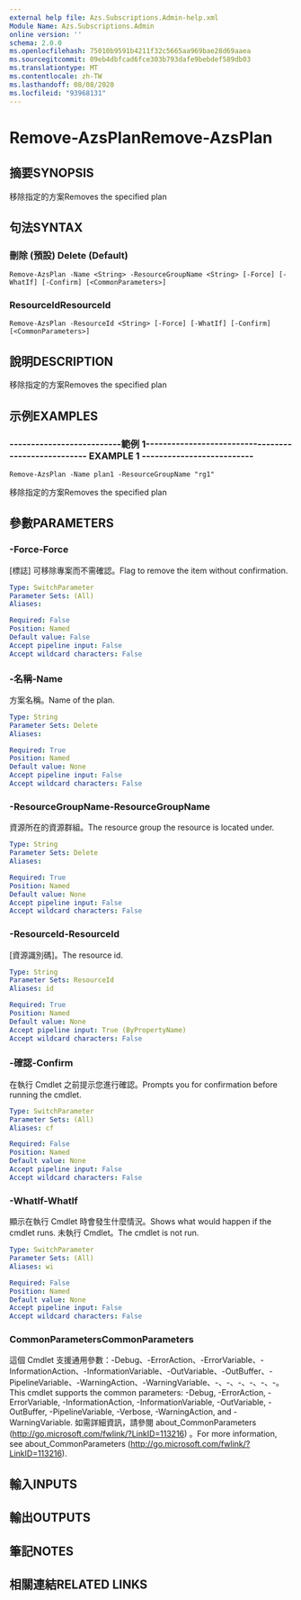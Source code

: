 ```yaml
---
external help file: Azs.Subscriptions.Admin-help.xml
Module Name: Azs.Subscriptions.Admin
online version: ''
schema: 2.0.0
ms.openlocfilehash: 75010b9591b4211f32c5665aa969bae28d69aaea
ms.sourcegitcommit: 09eb4dbfcad6fce303b793dafe9bebdef589db03
ms.translationtype: MT
ms.contentlocale: zh-TW
ms.lasthandoff: 08/08/2020
ms.locfileid: "93968131"
---
```

# <span data-ttu-id="0ebe9-101">Remove-AzsPlan</span><span class="sxs-lookup"><span data-stu-id="0ebe9-101">Remove-AzsPlan</span></span>

## <span data-ttu-id="0ebe9-102">摘要</span><span class="sxs-lookup"><span data-stu-id="0ebe9-102">SYNOPSIS</span></span>
<span data-ttu-id="0ebe9-103">移除指定的方案</span><span class="sxs-lookup"><span data-stu-id="0ebe9-103">Removes the specified plan</span></span>

## <span data-ttu-id="0ebe9-104">句法</span><span class="sxs-lookup"><span data-stu-id="0ebe9-104">SYNTAX</span></span>

### <span data-ttu-id="0ebe9-105">刪除 (預設) </span><span class="sxs-lookup"><span data-stu-id="0ebe9-105">Delete (Default)</span></span>
```
Remove-AzsPlan -Name <String> -ResourceGroupName <String> [-Force] [-WhatIf] [-Confirm] [<CommonParameters>]
```

### <span data-ttu-id="0ebe9-106">ResourceId</span><span class="sxs-lookup"><span data-stu-id="0ebe9-106">ResourceId</span></span>
```
Remove-AzsPlan -ResourceId <String> [-Force] [-WhatIf] [-Confirm] [<CommonParameters>]
```

## <span data-ttu-id="0ebe9-107">說明</span><span class="sxs-lookup"><span data-stu-id="0ebe9-107">DESCRIPTION</span></span>
<span data-ttu-id="0ebe9-108">移除指定的方案</span><span class="sxs-lookup"><span data-stu-id="0ebe9-108">Removes the specified plan</span></span>

## <span data-ttu-id="0ebe9-109">示例</span><span class="sxs-lookup"><span data-stu-id="0ebe9-109">EXAMPLES</span></span>

### <span data-ttu-id="0ebe9-110">--------------------------範例 1--------------------------</span><span class="sxs-lookup"><span data-stu-id="0ebe9-110">-------------------------- EXAMPLE 1 --------------------------</span></span>
```
Remove-AzsPlan -Name plan1 -ResourceGroupName "rg1"
```

<span data-ttu-id="0ebe9-111">移除指定的方案</span><span class="sxs-lookup"><span data-stu-id="0ebe9-111">Removes the specified plan</span></span>

## <span data-ttu-id="0ebe9-112">參數</span><span class="sxs-lookup"><span data-stu-id="0ebe9-112">PARAMETERS</span></span>

### <span data-ttu-id="0ebe9-113">-Force</span><span class="sxs-lookup"><span data-stu-id="0ebe9-113">-Force</span></span>
<span data-ttu-id="0ebe9-114">[標誌] 可移除專案而不需確認。</span><span class="sxs-lookup"><span data-stu-id="0ebe9-114">Flag to remove the item without confirmation.</span></span>

```yaml
Type: SwitchParameter
Parameter Sets: (All)
Aliases: 

Required: False
Position: Named
Default value: False
Accept pipeline input: False
Accept wildcard characters: False
```

### <span data-ttu-id="0ebe9-115">-名稱</span><span class="sxs-lookup"><span data-stu-id="0ebe9-115">-Name</span></span>
<span data-ttu-id="0ebe9-116">方案名稱。</span><span class="sxs-lookup"><span data-stu-id="0ebe9-116">Name of the plan.</span></span>

```yaml
Type: String
Parameter Sets: Delete
Aliases: 

Required: True
Position: Named
Default value: None
Accept pipeline input: False
Accept wildcard characters: False
```

### <span data-ttu-id="0ebe9-117">-ResourceGroupName</span><span class="sxs-lookup"><span data-stu-id="0ebe9-117">-ResourceGroupName</span></span>
<span data-ttu-id="0ebe9-118">資源所在的資源群組。</span><span class="sxs-lookup"><span data-stu-id="0ebe9-118">The resource group the resource is located under.</span></span>

```yaml
Type: String
Parameter Sets: Delete
Aliases: 

Required: True
Position: Named
Default value: None
Accept pipeline input: False
Accept wildcard characters: False
```

### <span data-ttu-id="0ebe9-119">-ResourceId</span><span class="sxs-lookup"><span data-stu-id="0ebe9-119">-ResourceId</span></span>
<span data-ttu-id="0ebe9-120">[資源識別碼]。</span><span class="sxs-lookup"><span data-stu-id="0ebe9-120">The resource id.</span></span>

```yaml
Type: String
Parameter Sets: ResourceId
Aliases: id

Required: True
Position: Named
Default value: None
Accept pipeline input: True (ByPropertyName)
Accept wildcard characters: False
```

### <span data-ttu-id="0ebe9-121">-確認</span><span class="sxs-lookup"><span data-stu-id="0ebe9-121">-Confirm</span></span>
<span data-ttu-id="0ebe9-122">在執行 Cmdlet 之前提示您進行確認。</span><span class="sxs-lookup"><span data-stu-id="0ebe9-122">Prompts you for confirmation before running the cmdlet.</span></span>

```yaml
Type: SwitchParameter
Parameter Sets: (All)
Aliases: cf

Required: False
Position: Named
Default value: None
Accept pipeline input: False
Accept wildcard characters: False
```

### <span data-ttu-id="0ebe9-123">-WhatIf</span><span class="sxs-lookup"><span data-stu-id="0ebe9-123">-WhatIf</span></span>
<span data-ttu-id="0ebe9-124">顯示在執行 Cmdlet 時會發生什麼情況。</span><span class="sxs-lookup"><span data-stu-id="0ebe9-124">Shows what would happen if the cmdlet runs.</span></span>
<span data-ttu-id="0ebe9-125">未執行 Cmdlet。</span><span class="sxs-lookup"><span data-stu-id="0ebe9-125">The cmdlet is not run.</span></span>

```yaml
Type: SwitchParameter
Parameter Sets: (All)
Aliases: wi

Required: False
Position: Named
Default value: None
Accept pipeline input: False
Accept wildcard characters: False
```

### <span data-ttu-id="0ebe9-126">CommonParameters</span><span class="sxs-lookup"><span data-stu-id="0ebe9-126">CommonParameters</span></span>
<span data-ttu-id="0ebe9-127">這個 Cmdlet 支援通用參數：-Debug、-ErrorAction、-ErrorVariable、-InformationAction、-InformationVariable、-OutVariable、-OutBuffer、-PipelineVariable、-WarningAction、-WarningVariable、-、-、-、-、-、-。</span><span class="sxs-lookup"><span data-stu-id="0ebe9-127">This cmdlet supports the common parameters: -Debug, -ErrorAction, -ErrorVariable, -InformationAction, -InformationVariable, -OutVariable, -OutBuffer, -PipelineVariable, -Verbose, -WarningAction, and -WarningVariable.</span></span> <span data-ttu-id="0ebe9-128">如需詳細資訊，請參閱 about_CommonParameters (http://go.microsoft.com/fwlink/?LinkID=113216) 。</span><span class="sxs-lookup"><span data-stu-id="0ebe9-128">For more information, see about_CommonParameters (http://go.microsoft.com/fwlink/?LinkID=113216).</span></span>

## <span data-ttu-id="0ebe9-129">輸入</span><span class="sxs-lookup"><span data-stu-id="0ebe9-129">INPUTS</span></span>

## <span data-ttu-id="0ebe9-130">輸出</span><span class="sxs-lookup"><span data-stu-id="0ebe9-130">OUTPUTS</span></span>

## <span data-ttu-id="0ebe9-131">筆記</span><span class="sxs-lookup"><span data-stu-id="0ebe9-131">NOTES</span></span>

## <span data-ttu-id="0ebe9-132">相關連結</span><span class="sxs-lookup"><span data-stu-id="0ebe9-132">RELATED LINKS</span></span>

